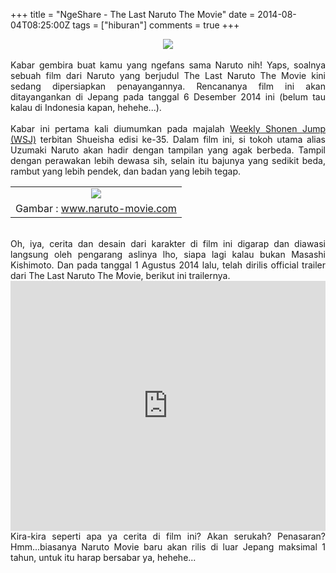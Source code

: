 +++
title = "NgeShare - The Last Naruto The Movie"
date = 2014-08-04T08:25:00Z
tags = ["hiburan"]
comments = true
+++

<center><img border="0" src="https://1.bp.blogspot.com/-YnIJ2RLZ_SA/U97gBO8rH5I/AAAAAAAAEpA/Fvgzz3uJLoA/s1600/narutothelast.png" /></center><br />
<div style="text-align: justify;">Kabar gembira buat kamu yang ngefans sama Naruto nih! Yaps, soalnya sebuah film dari Naruto yang berjudul The Last Naruto The Movie kini sedang dipersiapkan penayangannya. Rencananya film ini akan ditayangankan di Jepang pada tanggal 6 Desember 2014 ini (belum tau kalau di Indonesia kapan, hehehe...).<br /><br />
Kabar ini pertama kali diumumkan pada majalah <a href="https://www.viz.com/shonenjump" target="_blank">Weekly Shonen Jump (WSJ)</a> terbitan Shueisha edisi ke-35. Dalam film ini, si tokoh utama alias Uzumaki Naruto akan hadir dengan tampilan yang agak berbeda. Tampil dengan perawakan lebih dewasa sih, selain itu bajunya yang sedikit beda, rambut yang lebih pendek, dan badan yang lebih tegap.<br />
<table cellpadding="0" cellspacing="0" class="tr-caption-container" style="margin-left: auto; margin-right: auto; text-align: center;"><tbody><tr><td style="text-align: center;"><a href="http://3.bp.blogspot.com/-3HyalEMPiQM/U97eFrWiVWI/AAAAAAAAEo0/Oy1xZZTgvdU/s1600/naruto2.png" style="clear: left; margin-bottom: 1em; margin-left: auto; margin-right: auto;"><img border="0" src="https://3.bp.blogspot.com/-3HyalEMPiQM/U97eFrWiVWI/AAAAAAAAEo0/Oy1xZZTgvdU/s1600/naruto2.png" /></a></td></tr><tr><td class="tr-caption" style="text-align: center;">Gambar : <a href="http://www.naruto-movie.com/about.html">www.naruto-movie.com</a></td></tr></tbody></table><br />
Oh, iya, cerita dan desain dari karakter di film ini digarap dan diawasi langsung oleh pengarang aslinya lho, siapa lagi kalau bukan Masashi Kishimoto. Dan pada tanggal 1 Agustus 2014 lalu, telah dirilis official trailer dari The Last Naruto The Movie, berikut ini trailernya.<br />
<iframe allow="accelerometer; autoplay; encrypted-media; gyroscope; picture-in-picture" allowfullscreen="" frameborder="0" height="400" src="https://www.youtube.com/embed/tA3yE4_t6SY" width="100%"></iframe><br />
Kira-kira seperti apa ya cerita di film ini? Akan serukah? Penasaran? Hmm...biasanya Naruto Movie baru akan rilis di luar Jepang maksimal 1 tahun, untuk itu harap bersabar ya, hehehe...</div>
